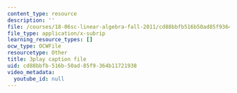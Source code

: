 ```yaml
---
content_type: resource
description: ''
file: /courses/18-06sc-linear-algebra-fall-2011/cd88bbfb516b50ad85f9364b11721938_-eA2D_rIcNA.vtt
file_type: application/x-subrip
learning_resource_types: []
ocw_type: OCWFile
resourcetype: Other
title: 3play caption file
uid: cd88bbfb-516b-50ad-85f9-364b11721938
video_metadata:
  youtube_id: null
---
```

